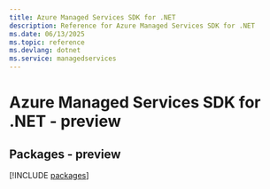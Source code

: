 ```yaml
---
title: Azure Managed Services SDK for .NET
description: Reference for Azure Managed Services SDK for .NET
ms.date: 06/13/2025
ms.topic: reference
ms.devlang: dotnet
ms.service: managedservices
---
```

# Azure Managed Services SDK for .NET - preview
## Packages - preview
[!INCLUDE [packages](managed-services-index.md)]